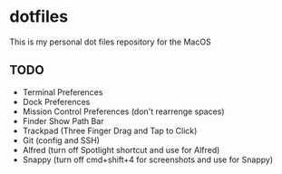 # dotfiles

This is my personal dot files repository for the MacOS


## TODO
- Terminal Preferences
- Dock Preferences
- Mission Control Preferences (don't rearrenge spaces)
- Finder Show Path Bar
- Trackpad (Three Finger Drag and Tap to Click)
- Git (config and SSH)
- Alfred (turn off Spotlight shortcut and use for Alfred)
- Snappy (turn off cmd+shift+4 for screenshots and use for Snappy)